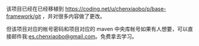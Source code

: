 该项目已经在已经移植到 https://coding.net/u/chenxiaobo/p/base-framework/git ，并对很多内容做了更改。

但该项目对应的帐号密码和项目对应的 maven 中央库帐号如果有人想要，可以直接邮件我:es.chenxiaobo@gmail.com。免费拿去学习。
